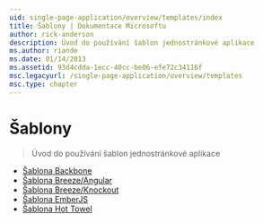 ```yaml
---
uid: single-page-application/overview/templates/index
title: Šablony | Dokumentace Microsoftu
author: rick-anderson
description: Úvod do používání šablon jednostránkové aplikace
ms.author: riande
ms.date: 01/14/2013
ms.assetid: 93d4cdda-1ecc-40cc-be06-efe72c34116f
msc.legacyurl: /single-page-application/overview/templates
msc.type: chapter
---
```

<a name="templates"></a>Šablony
====================
> Úvod do používání šablon jednostránkové aplikace


- [Šablona Backbone](backbonejs-template.md)
- [Šablona Breeze/Angular](breezeangular-template.md)
- [Šablona Breeze/Knockout](breezeknockout-template.md)
- [Šablona EmberJS](emberjs-template.md)
- [Šablona Hot Towel](hottowel-template.md)
